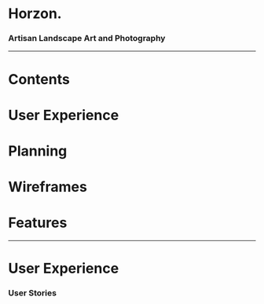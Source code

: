 # Horzon.        
### Artisan Landscape Art and Photography
---
# Contents
# User Experience
# Planning
# Wireframes
# Features
---

# User Experience

### User Stories

